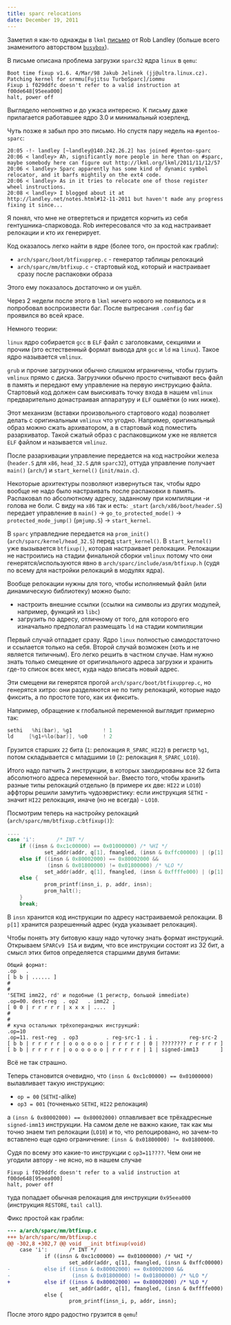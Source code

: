 ```yaml
---
title: sparc relocations
date: December 19, 2011
---
```


Заметил я как-то однажды в `lkml`
[письмо](https://lkml.org/lkml/2011/11/12/57) от Rob Landley (больше
всего знаменитого авторством [`busybox`](http://busybox.net/~landley/)).

В письме описана проблема загрузки `sparc32` ядра `linux` в
`qemu`:

```
Boot time fixup v1.6. 4/Mar/98 Jakub Jelinek (jj@ultra.linux.cz).
Patching kernel for srmmu[Fujitsu TurboSparc]/iommu
Fixup i f029ddfc doesn't refer to a valid instruction at
f00de648[95eea000]
halt, power off
```

Выглядело непонятно и до ужаса интересно. К письму даже прилагается
работавшее ядро 3.0 и минимальный юзерленд.

Чуть позже я забыл про это письмо. Но спустя пару недель на
`#gentoo-sparc`:

```
20:05 -!- landley [~landley@140.242.26.2] has joined #gentoo-sparc
20:06 < landley> Ah, significantly more people in here than on #sparc, maybe somebody here can figure out http://lkml.org/lkml/2011/11/12/57
20:06 < landley> Sparc apparently has some kind of dynamic symbol relocator, and it barfs mightily on the ext4 code.
20:06 < landley> As in it tries to relocate one of those register wheel instructions.
20:08 < landley> I blogged about it at http://landley.net/notes.html#12-11-2011 but haven't made any progress fixing it since...
```

Я понял, что мне не отвертеться и придется корчить из себя
гентушника-спарковода. Rob интересовался что за код настраивает
релокации и кто их генерирует.

Код оказалось легко найти в ядре (более того, он простой как грабли):

- `arch/sparc/boot/btfixupprep.c` - генератор таблицы релокаций
- `arch/sparc/mm/btfixup.c` - стартовый код, который и настраивает
  сразу после распаковки образа

Этого ему показалось достаточно и он ушёл.

Через 2 недели после этого в `lkml` ничего нового не появилось и я
попробовал воспроизвести баг. После вытресания `.config` баг проявился
во всей красе.

Немного теории:

`linux` ядро собирается `gcc` в `ELF` файл с заголовками, секциями
и прочим (это естественный формат вывода для `gcc` и `ld` на
`linux`). Такое ядро называется `vmlinux`.

`grub` и прочие загрузчики обычно слишком играничены, чтобы грузить
`vmlinux` прямо с диска. Загрузчики обычно просто считывают весь файл
в память и передают ему управление на первую инструкцию файла. Стартовый
код должен сам выискивать точку входа в нашем `vmlinux` предварительно
донастраивая аппаратуру и `ELF` ошмётки (о них ниже).

Этот механизм (вставки произвольного стартового кода) позволяет делать с
оригинальным `vmlinux` что угодно. Например, оригинальный образ можно
сжать архиватором, а в стартовый код поместить разархиватор. Такой
сжатый образ с распаковщиком уже не является `ELF` файлом и называется
`vmlinuz`.

После разархивации управление передается на код настройки железа
(`header.S` для `x86`, `head_32.S` для `sparc32`), оттуда
управление получает `main()` (`arch/`) и `start_kernel()`
(`init/main.c`).

Некоторые архитектуры позволяют извернуться так, чтобы ядро вообще не
надо было настраивать после распаковки в память. Распаковал по
абсолютному адресу, заданному при компиляции -и голова не боли. С виду
на `x86` так и есть: `_start` (`arch/x86/boot/header.S`) передает
управление в `main()` -> `go_to_protected_mode()` ->
`protected_mode_jump()` (`pmjump.S`) -> `start_kernel`.

В `sparc` управледние передается на `prom_init()`
(`arch/sparc/kernel/head_32.S`) перед `start_kernel()`. В
`start_kernel()` уже вызывается `btfixup()`, которая настраивает
релокации. Релокации не настроились на стадии финальной сборки
`vmlinux` потому что они генерятся/используются явно в
`arch/sparc/include/asm/btfixup.h` (судя по всему для настройки
релокаций в модулях ядра).

Вообще релокации нужны для того, чтобы исполняемый файл (или
динамическую библиотеку) можно было:

- настроить внешние ссылки (ссылки на символы из других модулей,
  например, функций из `libc`)
- загрузить по адресу, отличному от того, для которого его изначально
  предполагал размещать `ld` на стадии компиляции

Первый случай отпадает сразу. Ядро `linux` полностью самодостаточно и
ссылается только на себя. Второй случай возможен (хоть и не является
типичным). Его легко решить в частном случае. Нам нужно знать только
смещение от оригинального адреса загрузки и хранить где-то список всех
мест, куда надо вписать новый адрес.

Эти смещени яи генерятся прогой `arch/sparc/boot/btfixupprep.c`, но
генерятся хитро: они разделяются не по типу релокаций, которые надо
фиксить, а по простоте того, как их фиксить.

Например, обращение к глобальной переменной выглядит примерно так:

``` asm
sethi   %hi(bar), %g1          ! 1
ld     [%g1+%lo(bar)], %o0     ! 2
```

Грузится старших `22` бита (`1`: релокация `R_SPARC_HI22`) в
регистр `%g1`, потом складывается с младшими `10` (`2`: релокация
`R_SPARC_LO10`).

Итого надо патчить 2 инструкции, в которых закодированы все 32 бита
абсолютного адреса переменной `bar`. Вместо того, чтобы хранить разные
типы релокаций отдельно (в примере их две: `HI22` и `LO10`)
аффторы решили замутить чудоэвристику: если инструкция `SETHI` -
значит `HI22` релокация, иначе (но не всегда) - `LO10`.

Посмотрим теперь на настройку релокаций
(`arch/sparc/mm/btfixup.c`:`btfixup()`):

```c
....
case 'i':       /* INT */
    if ((insn & 0xc1c00000) == 0x01000000) /* %HI */
            set_addr(addr, q[1], fmangled, (insn & 0xffc00000) | (p[1] >> 10));
    else if ((insn & 0x80002000) == 0x80002000 &&
             (insn & 0x01800000) != 0x01800000) /* %LO */
            set_addr(addr, q[1], fmangled, (insn & 0xffffe000) | (p[1] & 0x3ff));
    else {
            prom_printf(insn_i, p, addr, insn);
            prom_halt();
    }
    break;
```

В `insn` хранится код инструкции по адресу настраиваемой релокации. В
`p[1]` хранится разрешенный адрес (куда указывает релокация).

Чтобы понять эту битовую кашу надо чуточку знать формат инструкций.
Открываем `SPARCv9 ISA` и видим, что все инструкции состоят из 32 бит,
а смысл этих битов определяется старшими двумя битами:

```
Общий формат:
.op   .
[ b b | ...... ]
#
#
'SETHI imm22, rd' и подобные (1 регистр, большой immediate)
.op=00. dest-reg  . op2   . imm22 .
[ 0 0 | r r r r r | x x x | ....  ]
#
#
# куча остальных трёхоперандных инструкций:
.op=10
.op=11. rest-reg  . op3         . reg-src-1 . i .          reg-src-2
[ b b | r r r r r | o o o o o o | r r r r r | 0 | ???????? r r r r r ]
[ b b | r r r r r | o o o o o o | r r r r r | 1 | signed-imm13       ]
```

Всё не так страшно.

Теперь становится очевидно, что `(insn & 0xc1c00000) == 0x01000000)`
вылавливает такую инструкцию:

- `op = 00` (`SETHI`-alike)
- `op3 = 001` (точненько `SETHI`, `HI22` релокация)

а `(insn & 0x80002000) == 0x80002000)` отлавливает все трёхадресные
`signed-imm13` инструкции. На самом деле не важно какие, так как мы
точно знаем тип релокации (`LO10`) и то, что релоцировано, но зачем-то
вставлено еще одно ограничение: `(insn & 0x01800000) != 0x01800000`.

Судя по всему это какие-то инструкции с `op3=11????`. Чем они не
угодили автору - не ясно, но в нашем случае

```
Fixup i f029ddfc doesn't refer to a valid instruction at
f00de648[95eea000]
halt, power off
```

туда попадает обычная релокация для инструкции `0x95eea000`
(инструкция `RESTORE`, `tail call`).

Фикс простой как грабли:

``` diff
--- a/arch/sparc/mm/btfixup.c
+++ b/arch/sparc/mm/btfixup.c
@@ -302,8 +302,7 @@ void __init btfixup(void)
    case 'i':       /* INT */
            if ((insn & 0xc1c00000) == 0x01000000) /* %HI */
                    set_addr(addr, q[1], fmangled, (insn & 0xffc00000) | (p[1] >> 10));
-           else if ((insn & 0x80002000) == 0x80002000 &&
-                    (insn & 0x01800000) != 0x01800000) /* %LO */
+           else if ((insn & 0x80002000) == 0x80002000) /* %LO */
                    set_addr(addr, q[1], fmangled, (insn & 0xffffe000) | (p[1] & 0x3ff));
            else {
                    prom_printf(insn_i, p, addr, insn);
```

После этого ядро радостно грузится в `qemu`!
